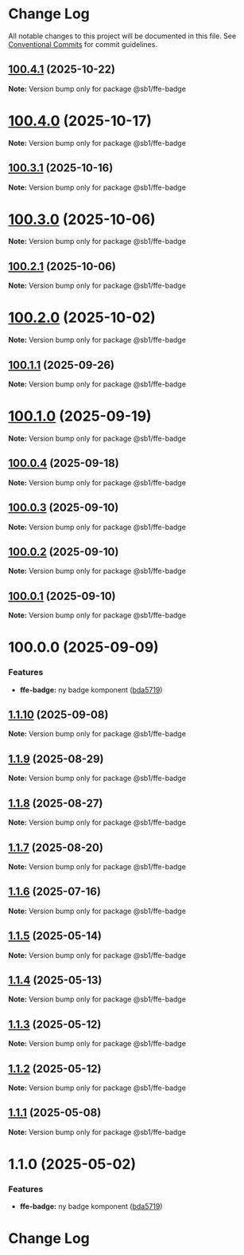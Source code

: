 # Change Log

All notable changes to this project will be documented in this file.
See [Conventional Commits](https://conventionalcommits.org) for commit guidelines.

## [100.4.1](https://github.com/SpareBank1/designsystem/compare/v100.4.0...v100.4.1) (2025-10-22)

**Note:** Version bump only for package @sb1/ffe-badge





# [100.4.0](https://github.com/SpareBank1/designsystem/compare/v100.3.1...v100.4.0) (2025-10-17)

**Note:** Version bump only for package @sb1/ffe-badge





## [100.3.1](https://github.com/SpareBank1/designsystem/compare/v100.3.0...v100.3.1) (2025-10-16)

**Note:** Version bump only for package @sb1/ffe-badge





# [100.3.0](https://github.com/SpareBank1/designsystem/compare/v100.2.1...v100.3.0) (2025-10-06)

**Note:** Version bump only for package @sb1/ffe-badge





## [100.2.1](https://github.com/SpareBank1/designsystem/compare/v100.2.0...v100.2.1) (2025-10-06)

**Note:** Version bump only for package @sb1/ffe-badge





# [100.2.0](https://github.com/SpareBank1/designsystem/compare/v100.1.1...v100.2.0) (2025-10-02)

**Note:** Version bump only for package @sb1/ffe-badge





## [100.1.1](https://github.com/SpareBank1/designsystem/compare/v100.1.0...v100.1.1) (2025-09-26)

**Note:** Version bump only for package @sb1/ffe-badge





# [100.1.0](https://github.com/SpareBank1/designsystem/compare/v100.0.4...v100.1.0) (2025-09-19)

**Note:** Version bump only for package @sb1/ffe-badge





## [100.0.4](https://github.com/SpareBank1/designsystem/compare/v100.0.3...v100.0.4) (2025-09-18)

**Note:** Version bump only for package @sb1/ffe-badge





## [100.0.3](https://github.com/SpareBank1/designsystem/compare/v100.0.2...v100.0.3) (2025-09-10)

**Note:** Version bump only for package @sb1/ffe-badge





## [100.0.2](https://github.com/SpareBank1/designsystem/compare/v100.0.1...v100.0.2) (2025-09-10)

**Note:** Version bump only for package @sb1/ffe-badge





## [100.0.1](https://github.com/SpareBank1/designsystem/compare/v100.0.0...v100.0.1) (2025-09-10)

**Note:** Version bump only for package @sb1/ffe-badge





# 100.0.0 (2025-09-09)


### Features

* **ffe-badge:** ny badge komponent ([bda5719](https://github.com/SpareBank1/designsystem/commit/bda5719362c0b59ab57daefc59344f172780368e))





## [1.1.10](https://github.com/SpareBank1/designsystem/compare/@sb1/ffe-badge@1.1.9...@sb1/ffe-badge@1.1.10) (2025-09-08)

**Note:** Version bump only for package @sb1/ffe-badge





## [1.1.9](https://github.com/SpareBank1/designsystem/compare/@sb1/ffe-badge@1.1.8...@sb1/ffe-badge@1.1.9) (2025-08-29)

**Note:** Version bump only for package @sb1/ffe-badge





## [1.1.8](https://github.com/SpareBank1/designsystem/compare/@sb1/ffe-badge@1.1.7...@sb1/ffe-badge@1.1.8) (2025-08-27)

**Note:** Version bump only for package @sb1/ffe-badge





## [1.1.7](https://github.com/SpareBank1/designsystem/compare/@sb1/ffe-badge@1.1.6...@sb1/ffe-badge@1.1.7) (2025-08-20)

**Note:** Version bump only for package @sb1/ffe-badge





## [1.1.6](https://github.com/SpareBank1/designsystem/compare/@sb1/ffe-badge@1.1.5...@sb1/ffe-badge@1.1.6) (2025-07-16)

**Note:** Version bump only for package @sb1/ffe-badge





## [1.1.5](https://github.com/SpareBank1/designsystem/compare/@sb1/ffe-badge@1.1.4...@sb1/ffe-badge@1.1.5) (2025-05-14)

**Note:** Version bump only for package @sb1/ffe-badge





## [1.1.4](https://github.com/SpareBank1/designsystem/compare/@sb1/ffe-badge@1.1.3...@sb1/ffe-badge@1.1.4) (2025-05-13)

**Note:** Version bump only for package @sb1/ffe-badge





## [1.1.3](https://github.com/SpareBank1/designsystem/compare/@sb1/ffe-badge@1.1.2...@sb1/ffe-badge@1.1.3) (2025-05-12)

**Note:** Version bump only for package @sb1/ffe-badge





## [1.1.2](https://github.com/SpareBank1/designsystem/compare/@sb1/ffe-badge@1.1.1...@sb1/ffe-badge@1.1.2) (2025-05-12)

**Note:** Version bump only for package @sb1/ffe-badge





## [1.1.1](https://github.com/SpareBank1/designsystem/compare/@sb1/ffe-badge@1.1.0...@sb1/ffe-badge@1.1.1) (2025-05-08)

**Note:** Version bump only for package @sb1/ffe-badge





# 1.1.0 (2025-05-02)


### Features

* **ffe-badge:** ny badge komponent ([bda5719](https://github.com/SpareBank1/designsystem/commit/bda5719362c0b59ab57daefc59344f172780368e))





# Change Log
